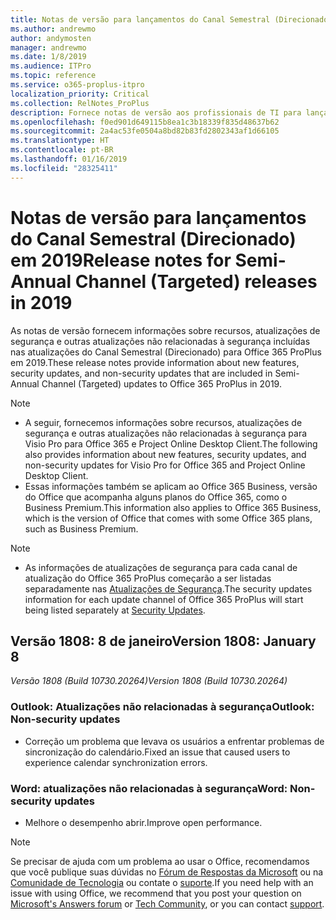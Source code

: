```yaml
---
title: Notas de versão para lançamentos do Canal Semestral (Direcionado) em 2019
ms.author: andrewmo
author: andymosten
manager: andrewmo
ms.date: 1/8/2019
ms.audience: ITPro
ms.topic: reference
ms.service: o365-proplus-itpro
localization_priority: Critical
ms.collection: RelNotes_ProPlus
description: Fornece notas de versão aos profissionais de TI para lançamentos do Canal Semestral (Direcionado) do Office 365 ProPlus em 2019
ms.openlocfilehash: f0ed901d649115b8ea1c3b18339f835d48637b62
ms.sourcegitcommit: 2a4ac53fe0504a8bd82b83fd2802343af1d66105
ms.translationtype: HT
ms.contentlocale: pt-BR
ms.lasthandoff: 01/16/2019
ms.locfileid: "28325411"
---
```

# <a name="release-notes-for-semi-annual-channel-targeted-releases-in-2019"></a><span data-ttu-id="3d7a4-103">Notas de versão para lançamentos do Canal Semestral (Direcionado) em 2019</span><span class="sxs-lookup"><span data-stu-id="3d7a4-103">Release notes for Semi-Annual Channel (Targeted) releases in 2019</span></span>

<span data-ttu-id="3d7a4-104">As notas de versão fornecem informações sobre recursos, atualizações de segurança e outras atualizações não relacionadas à segurança incluídas nas atualizações do Canal Semestral (Direcionado) para Office 365 ProPlus em 2019.</span><span class="sxs-lookup"><span data-stu-id="3d7a4-104">These release notes provide information about new features, security updates, and non-security updates that are included in Semi-Annual Channel (Targeted) updates to Office 365 ProPlus in 2019.</span></span>
 
> [!NOTE]
> - <span data-ttu-id="3d7a4-105">A seguir, fornecemos informações sobre recursos, atualizações de segurança e outras atualizações não relacionadas à segurança para Visio Pro para Office 365 e Project Online Desktop Client.</span><span class="sxs-lookup"><span data-stu-id="3d7a4-105">The following also provides information about new features, security updates, and non-security updates for Visio Pro for Office 365 and Project Online Desktop Client.</span></span>
> - <span data-ttu-id="3d7a4-106">Essas informações também se aplicam ao Office 365 Business, versão do Office que acompanha alguns planos do Office 365, como o Business Premium.</span><span class="sxs-lookup"><span data-stu-id="3d7a4-106">This information also applies to Office 365 Business, which is the version of Office that comes with some Office 365 plans, such as Business Premium.</span></span>

 
> [!NOTE]
> - <span data-ttu-id="3d7a4-107">As informações de atualizações de segurança para cada canal de atualização do Office 365 ProPlus começarão a ser listadas separadamente nas [Atualizações de Segurança](office365-proplus-security-updates.md).</span><span class="sxs-lookup"><span data-stu-id="3d7a4-107">The security updates information for each update channel of Office 365 ProPlus will start being listed separately at [Security Updates](office365-proplus-security-updates.md).</span></span>


## <a name="version-1808-january-8"></a><span data-ttu-id="3d7a4-108">Versão 1808: 8 de janeiro</span><span class="sxs-lookup"><span data-stu-id="3d7a4-108">Version 1808: January 8</span></span>
<span data-ttu-id="3d7a4-109">*Versão 1808 (Build 10730.20264)*</span><span class="sxs-lookup"><span data-stu-id="3d7a4-109">*Version 1808 (Build 10730.20264)*</span></span> 

### <a name="outlook-non-security-updates"></a><span data-ttu-id="3d7a4-110">Outlook: Atualizações não relacionadas à segurança</span><span class="sxs-lookup"><span data-stu-id="3d7a4-110">Outlook: Non-security updates</span></span> 

- <span data-ttu-id="3d7a4-111">Correção um problema que levava os usuários a enfrentar problemas de sincronização do calendário.</span><span class="sxs-lookup"><span data-stu-id="3d7a4-111">Fixed an issue that caused users to experience calendar synchronization errors.</span></span>

### <a name="word-non-security-updates"></a><span data-ttu-id="3d7a4-112">Word: atualizações não relacionadas à segurança</span><span class="sxs-lookup"><span data-stu-id="3d7a4-112">Word: Non-security updates</span></span>

- <span data-ttu-id="3d7a4-113">Melhore o desempenho abrir.</span><span class="sxs-lookup"><span data-stu-id="3d7a4-113">Improve open performance.</span></span>


> [!NOTE]
> <span data-ttu-id="3d7a4-114">Se precisar de ajuda com um problema ao usar o Office, recomendamos que você publique suas dúvidas no [Fórum de Respostas da Microsoft](https://answers.microsoft.com/) ou na [Comunidade de Tecnologia](https://techcommunity.microsoft.com/) ou contate o [suporte](https://support.microsoft.com/contactus).</span><span class="sxs-lookup"><span data-stu-id="3d7a4-114">If you need help with an issue with using Office, we recommend that you post your question on [Microsoft's Answers forum](https://answers.microsoft.com/) or [Tech Community](https://techcommunity.microsoft.com/), or you can contact [support](https://support.microsoft.com/contactus).</span></span>